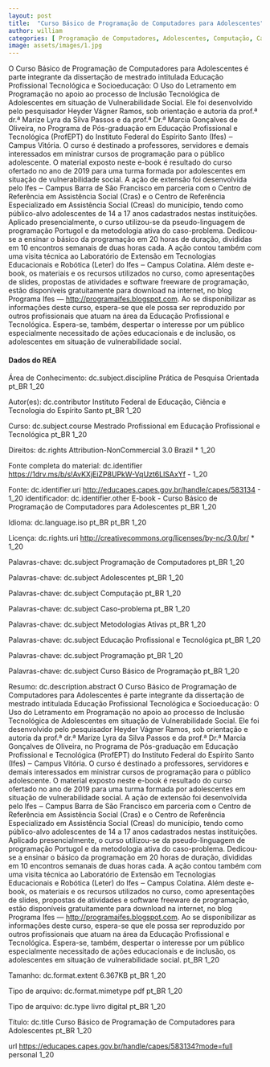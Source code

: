 ```yaml
---
layout: post
title:  "Curso Básico de Programação de Computadores para Adolescentes"
author: william
categories: [ Programação de Computadores, Adolescentes, Computação, Caso-problema, Metodologias Ativas, Educação Profissional e Tecnológica, Programação, Curso Básico de Programação  ]
image: assets/images/1.jpg
---
```


O Curso Básico de Programação de Computadores para Adolescentes é parte integrante da dissertação de mestrado intitulada Educação Profissional Tecnológica e Socioeducação: O Uso do Letramento em Programação no apoio ao processo de Inclusão Tecnológica de Adolescentes em situação de Vulnerabilidade Social. Ele foi desenvolvido pelo pesquisador Heyder Vágner Ramos, sob orientação e autoria da prof.ª dr.ª Marize Lyra da Silva Passos e da prof.ª Dr.ª Marcia Gonçalves de Oliveira, no Programa de Pós-graduação em Educação Profissional e Tecnológica (ProfEPT) do Instituto Federal do Espírito Santo (Ifes) ‒ Campus Vitória. O curso é destinado a professores, servidores e demais interessados em ministrar cursos de programação para o público adolescente. O material exposto neste e-book é resultado do curso ofertado no ano de 2019 para uma turma formada por adolescentes em situação de vulnerabilidade social. A ação de extensão foi desenvolvida pelo Ifes ‒ Campus Barra de São Francisco em parceria com o Centro de Referência em Assistência Social (Cras) e o Centro de Referência Especializado em Assistência Social (Creas) do município, tendo como público-alvo adolescentes de 14 a 17 anos cadastrados nestas instituições.  Aplicado presencialmente, o curso utilizou-se da pseudo-linguagem de programação Portugol e da metodologia ativa do caso-problema. Dedicou-se a ensinar o básico da programação em 20 horas de duração, divididas em 10 encontros semanais de duas horas cada. A ação contou também com uma visita técnica ao Laboratório de Extensão em Tecnologias Educacionais e Robótica (Leter) do Ifes ‒ Campus Colatina. Além deste e-book, os materiais e os recursos utilizados no curso, como apresentações de slides, propostas de atividades e software freeware de programação, estão disponíveis gratuitamente para download na internet, no blog Programa Ifes — http://programaifes.blogspot.com.  Ao se disponibilizar as informações deste curso, espera-se que ele possa ser reproduzido por outros profissionais que atuam na área da Educação Profissional e Tecnológica. Espera-se, também, despertar o interesse por um público especialmente necessitado de ações educacionais e de inclusão, os adolescentes em situação de vulnerabilidade social.

#### Dados do REA

Área de Conhecimento: dc.subject.discipline	Prática de Pesquisa Orientada	pt_BR	1_20

Autor(es): dc.contributor	Instituto Federal de Educação, Ciência e Tecnologia do Espírito Santo	pt_BR	1_20

Curso: dc.subject.course	Mestrado Profissional em Educação Profissional e Tecnológica	pt_BR	1_20

Direitos: dc.rights	Attribution-NonCommercial 3.0 Brazil	*	1_20

Fonte completa do material: dc.identifier	https://1drv.ms/b/s!AvKXjEiZP8UPkW-VqUzt6LlSAxYf	-	1_20

Fonte: dc.identifier.uri	http://educapes.capes.gov.br/handle/capes/583134	-	1_20
identificador: dc.identifier.other	E-book - Curso Básico de Programação de Computadores para Adolescentes	pt_BR	1_20

Idioma: dc.language.iso	pt_BR	pt_BR	1_20

Licença: dc.rights.uri	http://creativecommons.org/licenses/by-nc/3.0/br/	*	1_20

Palavras-chave: dc.subject	Programação de Computadores	pt_BR	1_20

Palavras-chave: dc.subject	Adolescentes	pt_BR	1_20

Palavras-chave: dc.subject	Computação	pt_BR	1_20

Palavras-chave: dc.subject	Caso-problema	pt_BR	1_20

Palavras-chave: dc.subject	Metodologias Ativas	pt_BR	1_20

Palavras-chave: dc.subject	Educação Profissional e Tecnológica	pt_BR	1_20

Palavras-chave: dc.subject	Programação	pt_BR	1_20

Palavras-chave: dc.subject	Curso Básico de Programação	pt_BR	1_20

Resumo: dc.description.abstract	O Curso Básico de Programação de Computadores para Adolescentes é parte integrante da dissertação de mestrado intitulada Educação Profissional Tecnológica e Socioeducação: O Uso do Letramento em Programação no apoio ao processo de Inclusão Tecnológica de Adolescentes em situação de Vulnerabilidade Social. Ele foi desenvolvido pelo pesquisador Heyder Vágner Ramos, sob orientação e autoria da prof.ª dr.ª Marize Lyra da Silva Passos e da prof.ª Dr.ª Marcia Gonçalves de Oliveira, no Programa de Pós-graduação em Educação Profissional e Tecnológica (ProfEPT) do Instituto Federal do Espírito Santo (Ifes) ‒ Campus Vitória. O curso é destinado a professores, servidores e demais interessados em ministrar cursos de programação para o público adolescente. O material exposto neste e-book é resultado do curso ofertado no ano de 2019 para uma turma formada por adolescentes em situação de vulnerabilidade social. A ação de extensão foi desenvolvida pelo Ifes ‒ Campus Barra de São Francisco em parceria com o Centro de Referência em Assistência Social (Cras) e o Centro de Referência Especializado em Assistência Social (Creas) do município, tendo como público-alvo adolescentes de 14 a 17 anos cadastrados nestas instituições.  Aplicado presencialmente, o curso utilizou-se da pseudo-linguagem de programação Portugol e da metodologia ativa do caso-problema. Dedicou-se a ensinar o básico da programação em 20 horas de duração, divididas em 10 encontros semanais de duas horas cada. A ação contou também com uma visita técnica ao Laboratório de Extensão em Tecnologias Educacionais e Robótica (Leter) do Ifes ‒ Campus Colatina. Além deste e-book, os materiais e os recursos utilizados no curso, como apresentações de slides, propostas de atividades e software freeware de programação, estão disponíveis gratuitamente para download na internet, no blog Programa Ifes — http://programaifes.blogspot.com.  Ao se disponibilizar as informações deste curso, espera-se que ele possa ser reproduzido por outros profissionais que atuam na área da Educação Profissional e Tecnológica. Espera-se, também, despertar o interesse por um público especialmente necessitado de ações educacionais e de inclusão, os adolescentes em situação de vulnerabilidade social.	pt_BR	1_20

Tamanho: dc.format.extent	6.367KB	pt_BR	1_20

Tipo de arquivo: dc.format.mimetype	pdf	pt_BR	1_20

Tipo de arquivo: dc.type	livro digital	pt_BR	1_20

Título: dc.title	Curso Básico de Programação de Computadores para Adolescentes	pt_BR	1_20

url	https://educapes.capes.gov.br/handle/capes/583134?mode=full	personal	1_20
